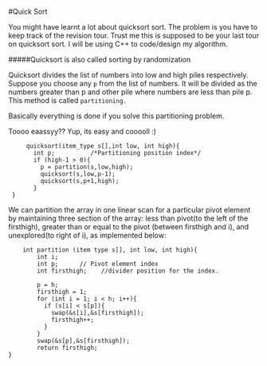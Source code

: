 #Quick Sort

You might have learnt a lot about quicksort sort. The problem is you have to keep track of the revision tour.
Trust me this is supposed to be your last tour on quicksort sort.
I will be using C++ to code/design my algorithm.

#####Quicksort is also called sorting by randomization

Quicksort divides the list of numbers into low and high piles respectively. Suppose you choose any `p` from the list of numbers. It will be divided as the numbers greater than p and other pile where numbers are less than pile p.
This method is called `partitioning.`

Basically everything is done if you solve this partitioning problem.

Toooo eaassyy?? Yup, its easy and cooooll  :)


         quicksort(item_type s[],int low, int high){
           int p;          /*Partitioning position index*/
           if (high-1 > 0){
             p = partition(s,low,high);
             quicksort(s,low,p-1);
             quicksort(s,p+1,high);
           }
     }

We can partition the array in one linear scan for a particular pivot element by maintaining three section of the array: less than pivot(to the left of the firsthigh), greater than or equal to the pivot (between firsthigh and i), and unexplored(to right of i), as implemented below:

        int partition (item type s[], int low, int high){
            int i;
            int p;      // Pivot element index
            int firsthigh;    //divider position for the index.

            p = h;
            firsthigh = 1;
            for (int i = 1; i < h; i++){
              if (s[i] < s[p]){
                swap(&s[i],&s[firsthigh]);
                firsthigh++;
              }
            }
            swap(&s[p],&s[firsthigh]);
            return firsthigh;
    }
